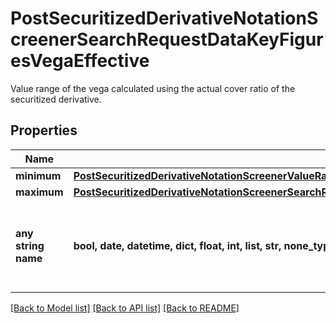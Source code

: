 # PostSecuritizedDerivativeNotationScreenerSearchRequestDataKeyFiguresVegaEffective

Value range of the vega calculated using the actual cover ratio of the securitized derivative.

## Properties
Name | Type | Description | Notes
------------ | ------------- | ------------- | -------------
**minimum** | [**PostSecuritizedDerivativeNotationScreenerValueRangesGetRequestDataKeyFiguresMaximumYieldAbsoluteMinimum**](PostSecuritizedDerivativeNotationScreenerValueRangesGetRequestDataKeyFiguresMaximumYieldAbsoluteMinimum.md) |  | [optional] 
**maximum** | [**PostSecuritizedDerivativeNotationScreenerSearchRequestDataKeyFiguresVegaEffectiveMaximum**](PostSecuritizedDerivativeNotationScreenerSearchRequestDataKeyFiguresVegaEffectiveMaximum.md) |  | [optional] 
**any string name** | **bool, date, datetime, dict, float, int, list, str, none_type** | any string name can be used but the value must be the correct type | [optional]

[[Back to Model list]](../README.md#documentation-for-models) [[Back to API list]](../README.md#documentation-for-api-endpoints) [[Back to README]](../README.md)


